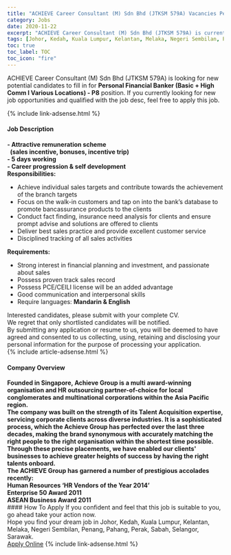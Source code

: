 ```yaml
---
title: "ACHIEVE Career Consultant (M) Sdn Bhd (JTKSM 579A) Vacancies Personal Financial Banker (Basic + High Comm I Various Locations) - P8" 
category: Jobs 
date: 2020-11-22 
excerpt: "ACHIEVE Career Consultant (M) Sdn Bhd (JTKSM 579A) is currently looking for suitable person to fill in the Personal Financial Banker (Basic + High Comm I Various Locations) - P8 which positioned at Johor, Kedah, Kuala Lumpur, Kelantan, Melaka, Negeri Sembilan, Penang, Pahang, Perak, Sabah, Selangor, Sarawak" 
tags: [Johor, Kedah, Kuala Lumpur, Kelantan, Melaka, Negeri Sembilan, Penang, Pahang, Perak, Sabah, Selangor, Sarawak] 
toc: true 
toc_label: TOC 
toc_icon: "fire" 
--- 
```


<p>ACHIEVE Career Consultant (M) Sdn Bhd (JTKSM 579A) is looking for new potential candidates to fill in for <b>Personal Financial Banker (Basic + High Comm I Various Locations) - P8</b> position. If you currently looking for new job opportunities and qualified with the job desc, feel free to apply this job.
</p>{% include link-adsense.html %} 
<div><div><div><h4>Job Description</h4></div></div><div><div><span><div><div><strong>- Attractive remuneration scheme<br>&#160; (sales incentive, bonuses, incentive trip)<br>- 5 days working<br>- Career progression &amp; self development</strong></div><div><strong>Responsibilities:</strong></div><ul><li>Achieve individual sales targets and contribute towards the achievement of the branch targets</li><li>Focus on the walk-in customers and tap on into the bank&#8217;s database to promote bancassurance products to the clients</li><li>Conduct fact finding, insurance need analysis for clients and ensure prompt advise and solutions are offered to clients</li><li>Deliver best sales practice and provide excellent customer service</li><li>Disciplined tracking of all sales activities</li></ul><div><strong>Requirements:</strong></div><ul><li>Strong interest in financial planning and investment, and passionate about sales</li><li>Possess proven track sales record</li><li>Possess PCE/CEILI license will be an added advantage</li><li>Good communication and interpersonal skills</li><li>Require languages: <strong>Mandarin &amp; English&#160;</strong></li></ul><div><div>Interested candidates, please submit with your complete CV.</div><div>We regret that only shortlisted candidates will be notified.</div>By submitting any application or resume to us, you will be deemed to have agreed and consented to us collecting, using, retaining and disclosing your personal information for the purpose of processing your application.</div></div></span></div></div></div> 
{% include article-adsense.html %} 
<div><div><div><h4>Company Overview</h4></div></div><div><div><span><div><div><div><strong>Founded in Singapore,&#160;Achieve Group is a multi award-winning organisation and HR outsourcing partner-of-choice for local conglomerates and multinational corporations within the Asia Pacific region. </strong><div><strong>The company was built on the strength of its Talent Acquisition expertise, servicing corporate clients across diverse industries. It is a sophisticated process, which the Achieve Group has perfected over the last&#160;three decades, making the brand synonymous with accurately matching the right people to the right organisation within the shortest time possible.&#160; Through these precise placements, we have enabled our clients' businesses to achieve greater heights of success by having the right talents onboard.</strong></div></div><div><div><strong>The ACHIEVE Group has garnered a number of prestigious accolades recently:</strong></div><div><strong>Human Resources &#8216;HR Vendors of the Year 2014&#8217;<br>Enterprise 50 Award 2011<br>ASEAN Business Award 2011</strong></div></div></div></div></span></div></div></div> 
#### How To Apply 
If you confident and feel that this job is suitable to you, go ahead take your action now. <br/> 
Hope you find your dream job in Johor, Kedah, Kuala Lumpur, Kelantan, Melaka, Negeri Sembilan, Penang, Pahang, Perak, Sabah, Selangor, Sarawak. <br/> 
<a href="https://www.jobstreet.com.my/en/job/personal-financial-banker-basic-high-comm-i-various-locations-p8-4428722?jobId=jobstreet-my-job-4428722&sectionRank=6&token=0~edb867b8-9f6c-44ec-925d-d652e1a4a829&fr=SRP%20View%20In%20New%20Ta" class="btn btn--info" target="_blank" rel="nofollow noopenner">Apply Online</a> 
{% include link-adsense.html %} 